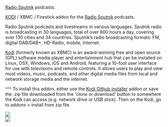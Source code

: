 <a href="www.sputniknews.com">Radio Sputnik</a> podcasts.<br>

<a href="kodi.tv">KODI<a> / XBMC / Firestick addon for the <a href="www.sputniknews.com">Radio Sputnik</a> podcasts.<br>

Radio Sputnik podcasts and livestreams in various languages. Sputnik radio is broadcasting in 30 languages, total of over 800 hours a day, covering over 130 cities and 34 countries. Sputnik’s radio broadcasting formats: FM, digital DAB/DAB+, HD-Radio, mobile, Internet.<br>

<a href="www.kodi.tv">Kodi</a> (formerly known as XBMC) is an award-winning free and open source (GPL) software media player and entertainment hub that can be installed on Linux, OSX, Windows, iOS and Android, featuring a 10-foot user interface for use with televisions and remote controls. It allows users to play and view most videos, music, podcasts, and other digital media files from local and network storage media and the internet.<br>

^^^ To install this addon, either use the <a href="https://www.tvaddons.co/github-browser-kodi/">Kodi Github installer</a> addon or save the .zip file downloaded from the 'clone or download' button to somewhere the Kodi can access (e.g. network drive or USB stick). Then on the Kodi, go to addons > install from zip file.<br>

<img src="https://i1.sndcdn.com/avatars-000155813306-0dx5lm-large.jpg">
<br><a href="http://www.kodi.tv"><img src="https://kodi.tv/sites/default/files/page/field_image/about--devices.jpg">
